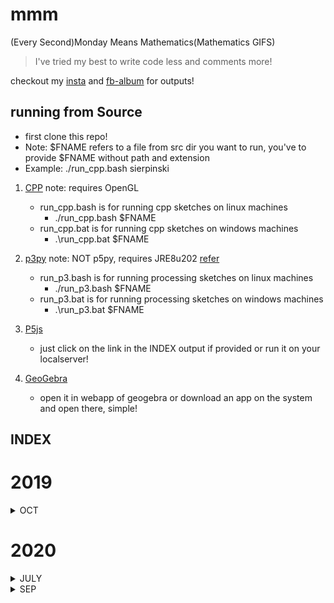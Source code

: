 # mmm
(Every Second)Monday Means Mathematics(Mathematics GIFS)

> I've tried my best to write code less and comments more!

checkout my [insta](https://instagram.com/49yatriyaan.love) and [fb-album](https://www.facebook.com/49yatriyaan.love/media_set?set=a.2416012425313137&type=3) for outputs!

## running from Source
- first clone this repo!
- Note: $FNAME refers to a file from src dir you want to run, you've to provide $FNAME without path and extension
- Example: ./run_cpp.bash sierpinski

1. [CPP](src/oglcpp)
    note: requires OpenGL
    - run_cpp.bash is for running cpp sketches on linux machines
        - ./run_cpp.bash $FNAME
    - run_cpp.bat is for running cpp sketches on windows machines
        - .\run_cpp.bat $FNAME

2. [p3py](src/p3py) 
    note: NOT p5py, requires JRE8u202 [refer](https://py.processing.org/tutorials/command-line/) 
    - run_p3.bash is for running processing sketches on linux machines
        - ./run_p3.bash $FNAME
    - run_p3.bat is for running processing sketches on windows machines
        - .\run_p3.bat $FNAME

3. [P5js](src/p5js)
    - just click on the link in the INDEX output if provided or run it on your localserver!

4. [GeoGebra](src/ggb)
    - open it in webapp of geogebra or download an app on the system and open there, simple!

## INDEX

# 2019
<details>
<summary>OCT</summary>

#### 03
1. sierpinski.cpp [source](src/oglcpp/sierpinski/sierpinski.cpp) [output](https://www.facebook.com/49yatriyaan.love/videos/2416014465312933/)
#### 08
2. fibonaciSquares.py [source](src/p3py/fibonaciSquares/fibonaciSquares.py) [output](https://www.facebook.com/49yatriyaan.love/videos/2420369178210795/)

</details>

# 2020
<details>
<summary>JULY</summary>
    
### 20
1. taylor_sinx.ggb [source](src/ggb/taylor_sinx/taylor_sinx.ggb) [output](https://www.instagram.com/p/CC3qmhADWQD/)
</details>

<details>
<summary>SEP</summary>
    
### 09
1. wavefronts [source](src/p5js/wfs/index.html) 
    
    outputs:
    - [subsonic](https://www.instagram.com/p/CE5qDv_DPg4/)
    - [sonic](https://www.instagram.com/p/CE5qZT7jtML/)
    - [supersonic](https://www.instagram.com/p/CE5qt_FjrN7/)
    - [hypersonic](https://www.instagram.com/p/CE5ra8DjVI3/)

### 18
1. Spirals [source](src/ggb/Spirals/Spirals.ggb)

    outputs:
    - [Archemidean](https://www.instagram.com/p/CFR5pWMD9_P/)
    - [Fermat's](https://www.instagram.com/p/CFR6ivKjUHH/)

### 19
1. PDEs [source](src/p5js/PDEs/index.html) [output](https://www.instagram.com/p/CFUK8F3DNGM/)

</details>
